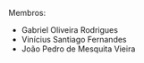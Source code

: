 Membros: 
- Gabriel Oliveira Rodrigues
- Vinícius Santiago Fernandes
- João Pedro de Mesquita Vieira
